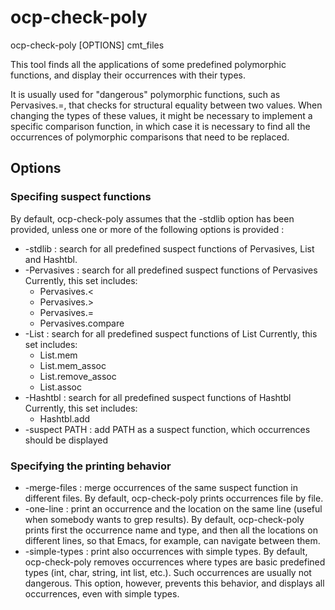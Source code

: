 # ocp-check-poly

ocp-check-poly [OPTIONS] cmt_files

This tool finds all the applications of some predefined polymorphic
functions, and display their occurrences with their types.

It is usually used for "dangerous" polymorphic functions, such as
Pervasives.=, that checks for structural equality between two
values. When changing the types of these values, it might be necessary
to implement a specific comparison function, in which case it is
necessary to find all the occurrences of polymorphic comparisons that
need to be replaced.

## Options

### Specifing suspect functions

By default, ocp-check-poly assumes that the -stdlib option has been
provided, unless one or more of the following options is provided :

- -stdlib : search for all predefined suspect functions of Pervasives, List and Hashtbl.
- -Pervasives : search for all predefined suspect functions of Pervasives
  Currently, this set includes:
   - Pervasives.<
   - Pervasives.>
   - Pervasives.=
   - Pervasives.compare
- -List : search for all predefined suspect functions of List
  Currently, this set includes:  
   - List.mem
   - List.mem_assoc
   - List.remove_assoc
   - List.assoc
- -Hashtbl : search for all predefined suspect functions of Hashtbl
  Currently, this set includes:
   - Hashtbl.add
- -suspect PATH : add PATH as a suspect function, which occurrences should
  be displayed

### Specifying the printing behavior

- -merge-files : merge occurrences of the same suspect function in different
    files. By default, ocp-check-poly prints occurrences file by file.
- -one-line : print an occurrence and the location on the same line (useful
    when somebody wants to grep results). By default, ocp-check-poly prints
    first the occurrence name and type, and then all the locations on
    different lines, so that Emacs, for example, can navigate between them.
- -simple-types : print also occurrences with simple types. By default,
    ocp-check-poly removes occurrences where types are basic predefined types
    (int, char, string, int list, etc.). Such occurrences are usually not
    dangerous. This option, however, prevents this behavior, and displays
    all occurrences, even with simple types.

